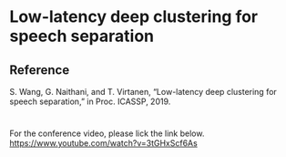 # Low-latency deep clustering for speech separation
## Reference 
S. Wang, G. Naithani, and T. Virtanen, “Low-latency deep clustering for speech separation,” in Proc. ICASSP, 2019.
#
For the conference video, please lick the link below.
https://www.youtube.com/watch?v=3tGHxScf6As
